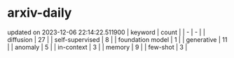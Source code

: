 # arxiv-daily
updated on 2023-12-06 22:14:22.511900
| keyword | count |
| - | - |
| diffusion | 27 |
| self-supervised | 8 |
| foundation model | 1 |
| generative | 11 |
| anomaly | 5 |
| in-context | 3 |
| memory | 9 |
| few-shot | 3 |
